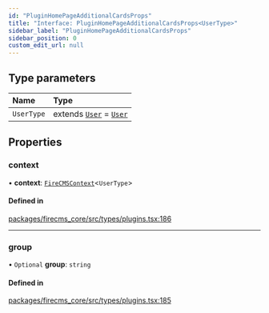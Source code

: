 ```yaml
---
id: "PluginHomePageAdditionalCardsProps"
title: "Interface: PluginHomePageAdditionalCardsProps<UserType>"
sidebar_label: "PluginHomePageAdditionalCardsProps"
sidebar_position: 0
custom_edit_url: null
---
```


## Type parameters

| Name | Type |
| :------ | :------ |
| `UserType` | extends [`User`](../types/User.md) = [`User`](../types/User.md) |

## Properties

### context

• **context**: [`FireCMSContext`](../types/FireCMSContext.md)\<`UserType`\>

#### Defined in

[packages/firecms_core/src/types/plugins.tsx:186](https://github.com/FireCMSco/firecms/blob/d45f3739/packages/firecms_core/src/types/plugins.tsx#L186)

___

### group

• `Optional` **group**: `string`

#### Defined in

[packages/firecms_core/src/types/plugins.tsx:185](https://github.com/FireCMSco/firecms/blob/d45f3739/packages/firecms_core/src/types/plugins.tsx#L185)
